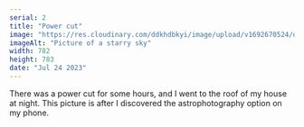 ```yaml
---
serial: 2
title: "Power cut"
image: "https://res.cloudinary.com/ddkhdbkyi/image/upload/v1692670524/dhirajgagrai.dev/power-cut_y4qama.jpg"
imageAlt: "Picture of a starry sky"
width: 782
height: 783
date: "Jul 24 2023"
---
```


<p>
    There was a power cut for some hours, and I went to the roof of my house at night. 
    This picture is after I discovered the astrophotography option on my phone.
</p>